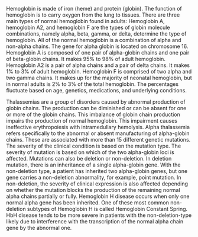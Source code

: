 Hemoglobin is made of iron (heme) and protein (globin). The function of hemoglobin is to carry oxygen from the lung to tissues. There are three main types of normal hemoglobin found in adults: Hemoglobin A, hemoglobin A2, and hemoglobin F are the types of globin molecule combinations, namely alpha, beta, gamma, or delta, determine the type of hemoglobin. All of the normal hemoglobin is a combination of alpha and non-alpha chains. The gene for alpha globin is located on chromosome 16. Hemoglobin A is composed of one pair of alpha-globin chains and one pair of beta-globin chains. It makes 95% to 98% of adult hemoglobin. Hemoglobin A2 is a pair of alpha chains and a pair of delta chains. It makes 1% to 3% of adult hemoglobin. Hemoglobin F is comprised of two alpha and two gamma chains. It makes up for the majority of neonatal hemoglobin, but in normal adults is 2% to 3% of the total hemoglobin. The percentages fluctuate based on age, genetics, medications, and underlying conditions.

Thalassemias are a group of disorders caused by abnormal production of globin chains. The production can be diminished or can be absent for one or more of the globin chains. This imbalance of globin chain production impairs the production of normal hemoglobin. This impairment causes ineffective erythropoiesis with intramedullary hemolysis. Alpha thalassemia refers specifically to the abnormal or absent manufacturing of alpha-globin chains. These are associated with more than 15 different genetic mutations. The severity of the clinical condition is based on the mutation type. The severity of mutation is based on which of the two alpha-globin loci is affected. Mutations can also be deletion or non-deletion. In deletion mutation, there is an inheritance of a single alpha-globin gene. With the non-deletion type, a patient has inherited two alpha-globin genes, but one gene carries a non-deletion abnormality, for example, point mutation. In non-deletion, the severity of clinical expression is also affected depending on whether the mutation blocks the production of the remaining normal alpha chains partially or fully. Hemoglobin H disease occurs when only one normal alpha gene has been inherited. One of these most common non-deletion subtypes of Hemoglobin H is called Hemoglobin Constant Spring. HbH disease tends to be more severe in patients with the non-deletion-type likely due to interference with the transcription of the normal alpha chain gene by the abnormal one.